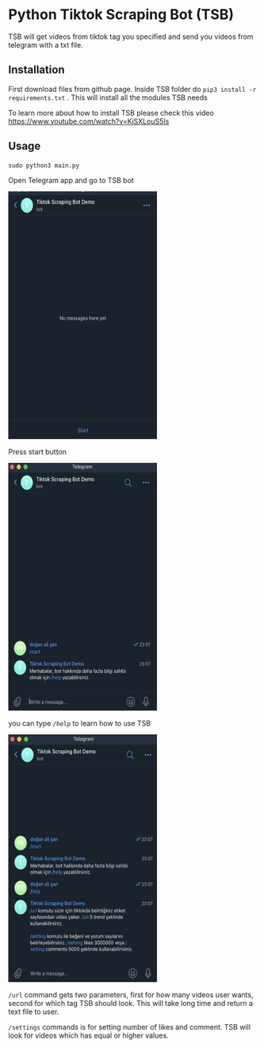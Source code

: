 
# Python Tiktok Scraping Bot (TSB)

TSB will get videos from tiktok tag you specified and send you videos from telegram with a txt file.
## Installation
First download files from github page.
Inside TSB folder do `pip3 install -r requirements.txt` .
This will install all the modules TSB needs

To learn more about how to install TSB please check this video
https://www.youtube.com/watch?v=KjSXLouS5Is

## Usage

```python
sudo python3 main.py
```

Open Telegram app and go to TSB bot 

<img src="s.png" data-canonical-src="s.png" width="300" height="500" />

Press start button 

<img src="start.png" data-canonical-src="s.png" width="300" height="500" />


you can type `/help` to learn how to use TSB

<img src="help.png" data-canonical-src="s.png" width="300" height="500" />


`/url` command gets two parameters, first for how many videos user wants, 
second for which tag TSB should look. This will take long time and return a text file to user.

`/settings` commands is for setting number of likes and comment. TSB will look for videos which has equal or higher values.

